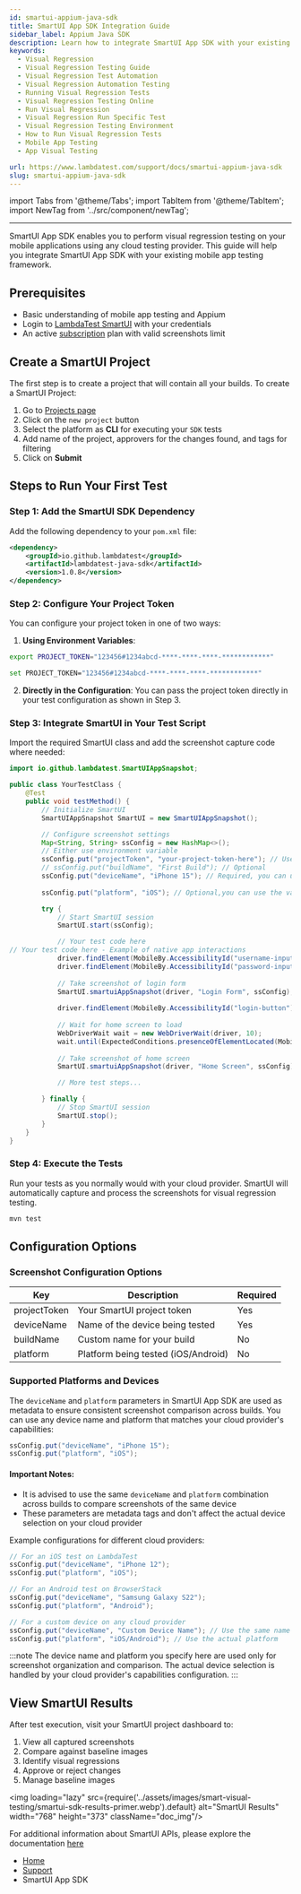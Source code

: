 ```yaml
---
id: smartui-appium-java-sdk
title: SmartUI App SDK Integration Guide
sidebar_label: Appium Java SDK
description: Learn how to integrate SmartUI App SDK with your existing mobile app testing framework to perform visual regression testing on any cloud provider.
keywords:
  - Visual Regression
  - Visual Regression Testing Guide
  - Visual Regression Test Automation
  - Visual Regression Automation Testing
  - Running Visual Regression Tests
  - Visual Regression Testing Online
  - Run Visual Regression
  - Visual Regression Run Specific Test
  - Visual Regression Testing Environment
  - How to Run Visual Regression Tests
  - Mobile App Testing
  - App Visual Testing

url: https://www.lambdatest.com/support/docs/smartui-appium-java-sdk
slug: smartui-appium-java-sdk
---
```


import Tabs from '@theme/Tabs';
import TabItem from '@theme/TabItem';
import NewTag from '../src/component/newTag';

---

<script type="application/ld+json"
      dangerouslySetInnerHTML={{ __html: JSON.stringify({
       "@context": "https://schema.org",
        "@type": "BreadcrumbList",
        "itemListElement": [{
          "@type": "ListItem",
          "position": 1,
          "name": "LambdaTest",
          "item": "https://www.lambdatest.com"
        },{
          "@type": "ListItem",
          "position": 2,
          "name": "Support",
          "item": "https://www.lambdatest.com/support/docs/"
        },{
          "@type": "ListItem",
          "position": 3,
          "name": "Smart Visual Testing",
          "item": "https://www.lambdatest.com/support/docs/smartui-app-sdk/"
        }]
      })
    }}
></script>

SmartUI App SDK enables you to perform visual regression testing on your mobile applications using any cloud testing provider. This guide will help you integrate SmartUI App SDK with your existing mobile app testing framework.

## Prerequisites

- Basic understanding of mobile app testing and Appium
- Login to [LambdaTest SmartUI](https://smartui.lambdatest.com/) with your credentials
- An active [subscription](https://www.lambdatest.com/pricing) plan with valid screenshots limit

## Create a SmartUI Project

The first step is to create a project that will contain all your builds. To create a SmartUI Project:

1. Go to [Projects page](https://smartui.lambdatest.com/)
2. Click on the `new project` button
3. Select the platform as <b>CLI</b> for executing your `SDK` tests
4. Add name of the project, approvers for the changes found, and tags for filtering
5. Click on **Submit**

## Steps to Run Your First Test

### Step 1: Add the SmartUI SDK Dependency

Add the following dependency to your `pom.xml` file:

```xml
<dependency>
    <groupId>io.github.lambdatest</groupId>
    <artifactId>lambdatest-java-sdk</artifactId>
    <version>1.0.8</version>
</dependency>
```

### Step 2: Configure Your Project Token

You can configure your project token in one of two ways:

1. **Using Environment Variables**:

<Tabs className="docs__val" groupId="language">
<TabItem value="MacOS/Linux" label="MacOS/Linux" default>

```bash
export PROJECT_TOKEN="123456#1234abcd-****-****-****-************"
```

</TabItem>
<TabItem value="Windows" label="Windows - CMD">

```bash
set PROJECT_TOKEN="123456#1234abcd-****-****-****-************"
```

</TabItem>
</Tabs>

2. **Directly in the Configuration**:
You can pass the project token directly in your test configuration as shown in Step 3.

### Step 3: Integrate SmartUI in Your Test Script

Import the required SmartUI class and add the screenshot capture code where needed:

```java
import io.github.lambdatest.SmartUIAppSnapshot;

public class YourTestClass {
    @Test
    public void testMethod() {
        // Initialize SmartUI
        SmartUIAppSnapshot SmartUI = new SmartUIAppSnapshot();

        // Configure screenshot settings
        Map<String, String> ssConfig = new HashMap<>();
        // Either use environment variable
        ssConfig.put("projectToken", "your-project-token-here"); // Use this if you are not setting the project token in environment variable      
        // ssConfig.put("buildName", "First Build"); // Optional 
        ssConfig.put("deviceName", "iPhone 15"); // Required, you can use the variables that you are setting in the cloud capabilities
    
        ssConfig.put("platform", "iOS"); // Optional,you can use the variables that you are setting in the cloud capabilities

        try {
            // Start SmartUI session
            SmartUI.start(ssConfig);

            // Your test code here
// Your test code here - Example of native app interactions
            driver.findElement(MobileBy.AccessibilityId("username-input")).sendKeys("test@example.com");
            driver.findElement(MobileBy.AccessibilityId("password-input")).sendKeys("password123");
            
            // Take screenshot of login form
            SmartUI.smartuiAppSnapshot(driver, "Login Form", ssConfig);
            
            driver.findElement(MobileBy.AccessibilityId("login-button")).click();
            
            // Wait for home screen to load
            WebDriverWait wait = new WebDriverWait(driver, 10);
            wait.until(ExpectedConditions.presenceOfElementLocated(MobileBy.AccessibilityId("home-screen")));
            
            // Take screenshot of home screen
            SmartUI.smartuiAppSnapshot(driver, "Home Screen", ssConfig);

            // More test steps...

        } finally {
            // Stop SmartUI session
            SmartUI.stop();
        }
    }
}
```

### Step 4: Execute the Tests

Run your tests as you normally would with your cloud provider. SmartUI will automatically capture and process the screenshots for visual regression testing.

```bash
mvn test
```

## Configuration Options

### Screenshot Configuration Options

| Key | Description | Required |
|-----|-------------|----------|
| projectToken | Your SmartUI project token | Yes |
| deviceName | Name of the device being tested | Yes |
| buildName | Custom name for your build | No |
| platform | Platform being tested (iOS/Android) | No |

### Supported Platforms and Devices

The `deviceName` and `platform` parameters in SmartUI App SDK are used as metadata to ensure consistent screenshot comparison across builds. You can use any device name and platform that matches your cloud provider's capabilities:

```java
ssConfig.put("deviceName", "iPhone 15");
ssConfig.put("platform", "iOS");
```

#### Important Notes:
- It is advised to use the same `deviceName` and `platform` combination across builds to compare screenshots of the same device 
- These parameters are metadata tags and don't affect the actual device selection on your cloud provider

Example configurations for different cloud providers:

```java
// For an iOS test on LambdaTest
ssConfig.put("deviceName", "iPhone 12");
ssConfig.put("platform", "iOS");

// For an Android test on BrowserStack
ssConfig.put("deviceName", "Samsung Galaxy S22");
ssConfig.put("platform", "Android");

// For a custom device on any cloud provider
ssConfig.put("deviceName", "Custom Device Name"); // Use the same name consistently
ssConfig.put("platform", "iOS/Android"); // Use the actual platform
```

:::note
The device name and platform you specify here are used only for screenshot organization and comparison. The actual device selection is handled by your cloud provider's capabilities configuration.
:::

## View SmartUI Results

After test execution, visit your SmartUI project dashboard to:

1. View all captured screenshots
2. Compare against baseline images
3. Identify visual regressions
4. Approve or reject changes
5. Manage baseline images

<img loading="lazy" src={require('../assets/images/smart-visual-testing/smartui-sdk-results-primer.webp').default} alt="SmartUI Results" width="768" height="373" className="doc_img"/>

For additional information about SmartUI APIs, please explore the documentation [here](https://www.lambdatest.com/support/api-doc/)

<nav aria-label="breadcrumbs">
  <ul className="breadcrumbs">
    <li className="breadcrumbs__item">
      <a className="breadcrumbs__link" target="_self" href="https://www.lambdatest.com">
        Home
      </a>
    </li>
    <li className="breadcrumbs__item">
      <a className="breadcrumbs__link" target="_self" href="https://www.lambdatest.com/support/docs/">
        Support
      </a>
    </li>
    <li className="breadcrumbs__item breadcrumbs__item--active">
      <span className="breadcrumbs__link">SmartUI App SDK</span>
    </li>
  </ul>
</nav>
